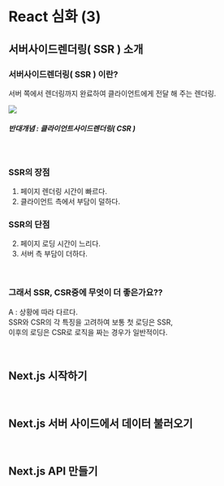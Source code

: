 # React 심화 (3)

## 서버사이드렌더링( SSR ) 소개

### 서버사이드렌더링( SSR ) 이란?

서버 쪽에서 렌더링까지 완료하여 클라이언트에게 전달 해 주는 렌더링.

<img src="https://img1.daumcdn.net/thumb/R1280x0/?scode=mtistory2&fname=https%3A%2F%2Fblog.kakaocdn.net%2Fdn%2F6J4Fs%2FbtrcNnv3HWf%2F3f3KnWPKUBtlU7HshmcuOK%2Fimg.png" />

##### 반대개념 : 클라이언트사이드렌더링( CSR )

<br />

### SSR의 장점

1. 페이지 렌더링 시간이 빠르다.
2. 클라이언트 측에서 부담이 덜하다.

### SSR의 단점

2. 페이지 로딩 시간이 느리다.
3. 서버 측 부담이 더하다.

<br />

### 그래서 SSR, CSR중에 무엇이 더 좋은가요??

A : 상황에 따라 다르다.<br>
SSR와 CSR의 각 특징을 고려하여
보통 첫 로딩은 SSR, <br />
이후의 로딩은 CSR로 로직을 짜는 경우가 일반적이다.

<br />

## Next.js 시작하기

<br />

## Next.js 서버 사이드에서 데이터 불러오기

<br />

## Next.js API 만들기

<br />
